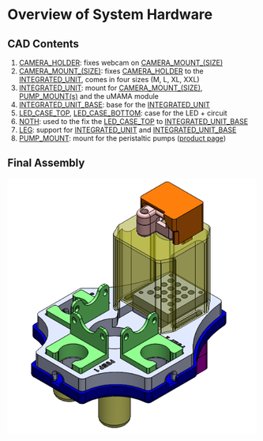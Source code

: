 # Overview of System Hardware

## CAD Contents

1) [CAMERA_HOLDER](CAMERA_HOLDER.STL): fixes webcam on [CAMERA_MOUNT_(SIZE)](CAMERA_MOUNT_M.STL)
2) [CAMERA_MOUNT_(SIZE)](CAMERA_MOUNT_M.STL): fixes [CAMERA_HOLDER](CAMERA_HOLDER.STL) to the [INTEGRATED_UNIT](INTEGRATED_UNIT.STL), comes in four sizes (M, L, XL, XXL)
3) [INTEGRATED_UNIT](INTEGRATED_UNIT.STL): mount for [CAMERA_MOUNT_(SIZE)](CAMERA_MOUNT_M.STL), [PUMP_MOUNT(s)](PUMP_MOUNT.STL) and the uMAMA module
4) [INTEGRATED_UNIT_BASE](INTEGRATED_UNIT_BASE.STL): base for the [INTEGRATED_UNIT](INTEGRATED_UNIT.STL)
5) [LED_CASE_TOP](LED_CASE_TOP.STL), [LED_CASE_BOTTOM](LED_CASE_BOTTOM.STL): case for the LED + circuit
6) [NOTH](NOTCH.STL): used to the fix the [LED_CASE_TOP](LED_CASE_TOP.STL) to [INTEGRATED_UNIT_BASE](INTEGRATED_UNIT_BASE.STL)
7) [LEG](LEG.STL): support for [INTEGRATED_UNIT](INTEGRATED_UNIT.STL) and [INTEGRATED_UNIT_BASE](INTEGRATED_UNIT_BASE.STL)
8) [PUMP_MOUNT](PUMP_MOUNT.STL): mount for the peristaltic pumps ([product page](https://www.amazon.ca/Gikfun-Peristaltic-Connector-Aquarium-Analytic/dp/B01IUVHB8E/ref=sr_1_18?crid=37BGNL55NMAI8&keywords=peristaltic+pump&qid=1687534161&sprefix=peristaltic+pump%2Caps%2C72&sr=8-18))

## Final Assembly

![Assembly](uMAMA_PLATFORM.png)
